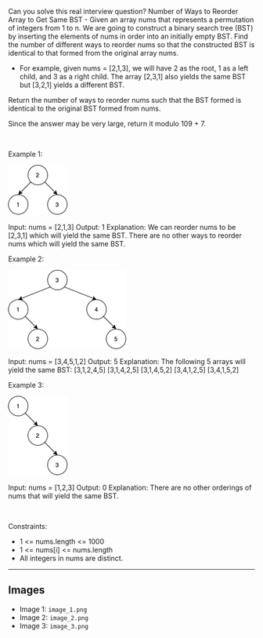 Can you solve this real interview question? Number of Ways to Reorder Array to Get Same BST - Given an array nums that represents a permutation of integers from 1 to n. We are going to construct a binary search tree (BST) by inserting the elements of nums in order into an initially empty BST. Find the number of different ways to reorder nums so that the constructed BST is identical to that formed from the original array nums.

 * For example, given nums = [2,1,3], we will have 2 as the root, 1 as a left child, and 3 as a right child. The array [2,3,1] also yields the same BST but [3,2,1] yields a different BST.

Return the number of ways to reorder nums such that the BST formed is identical to the original BST formed from nums.

Since the answer may be very large, return it modulo 109 + 7.

 

Example 1:

![Example 1](./image_1.png)


Input: nums = [2,1,3]
Output: 1
Explanation: We can reorder nums to be [2,3,1] which will yield the same BST. There are no other ways to reorder nums which will yield the same BST.


Example 2:

![Example 2](./image_2.png)


Input: nums = [3,4,5,1,2]
Output: 5
Explanation: The following 5 arrays will yield the same BST: 
[3,1,2,4,5]
[3,1,4,2,5]
[3,1,4,5,2]
[3,4,1,2,5]
[3,4,1,5,2]


Example 3:

![Example 3](./image_3.png)


Input: nums = [1,2,3]
Output: 0
Explanation: There are no other orderings of nums that will yield the same BST.


 

Constraints:

 * 1 <= nums.length <= 1000
 * 1 <= nums[i] <= nums.length
 * All integers in nums are distinct.

---

## Images

- Image 1: `image_1.png`
- Image 2: `image_2.png`
- Image 3: `image_3.png`
